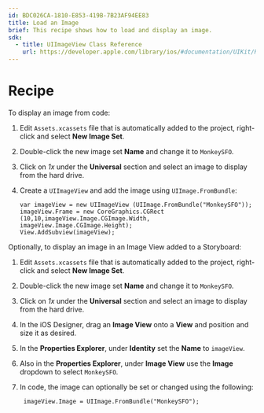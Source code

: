 ```yaml
---
id: BDC026CA-1810-E853-419B-7B23AF94EE83
title: Load an Image
brief: This recipe shows how to load and display an image.
sdk:
  - title: UIImageView Class Reference
    url: https://developer.apple.com/library/ios/#documentation/UIKit/Reference/UIImageView_Class/Reference/Reference.html
---
```


# Recipe

To display an image from code:

1. Edit `Assets.xcassets` file that is automatically added to the project, right-click and select **New Image Set**.

2. Double-click the new image set **Name** and change it to `MonkeySFO`.

3. Click on *1x* under the **Universal** section and select an image to display from the hard drive. 

4.  Create a `UIImageView` and add the image using `UIImage.FromBundle`:

		var imageView = new UIImageView (UIImage.FromBundle("MonkeySFO"));
		imageView.Frame = new CoreGraphics.CGRect (10,10,imageView.Image.CGImage.Width, imageView.Image.CGImage.Height);
		View.AddSubview(imageView);

Optionally, to display an image in an Image View added to a Storyboard:

1. Edit `Assets.xcassets` file that is automatically added to the project, right-click and select **New Image Set**.

2. Double-click the new image set **Name** and change it to `MonkeySFO`.

3. Click on *1x* under the **Universal** section and select an image to display from the hard drive.

4. In the iOS Designer, drag an **Image View** onto a **View** and position and size it as desired.

5. In the **Properties Explorer**, under **Identity** set the **Name** to `imageView`.

6. Also in the **Properties Explorer**, under **Image View** use the **Image** dropdown to select `MonkeySFO`.

7. In code, the image can optionally be set or changed using the following:

		imageView.Image = UIImage.FromBundle("MonkeySFO");